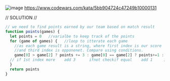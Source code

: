 ![image](https://github.com/user-attachments/assets/8f95af2a-8458-4588-8cc3-232ebb31ca4d)
https://www.codewars.com/kata/5bb904724c47249b10000131 

// SOLUTION //
```javascript
// we need to find points earned by our team based on match result
function points(games) {
  let points = 0   //varialbe to keep track of the points
  for (game of games) {   //loop to itterate each game
    //as each game result is a string, where first index is our score 
    //and third index is opponenet. Compare using conditions.
    game[0] > game[2] ? points += 3 : game[0] == game[2] ? points+=1 : ''
  // if 1st index more    add 3      ifnot checkif equal    add 1     ifnot blank
  }
  return points
}
```
